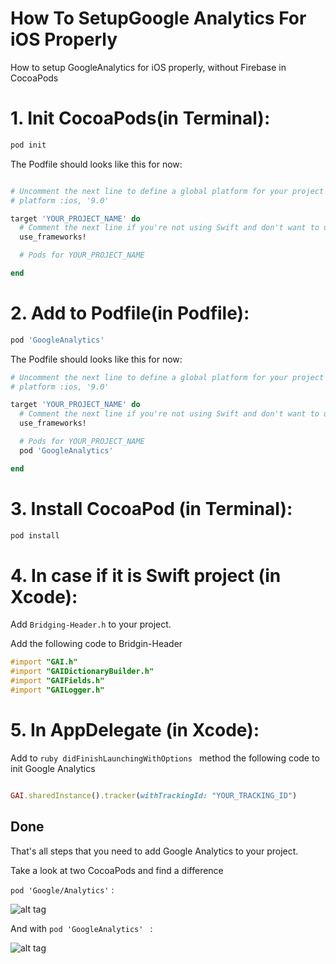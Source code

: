 # How To SetupGoogle Analytics For iOS Properly

How to setup GoogleAnalytics for iOS properly, without Firebase in CocoaPods
# 1. Init CocoaPods(in Terminal): <br>
```ruby
pod init
```

The Podfile should looks like this for now:  

```ruby

# Uncomment the next line to define a global platform for your project
# platform :ios, '9.0'

target 'YOUR_PROJECT_NAME' do
  # Comment the next line if you're not using Swift and don't want to use dynamic frameworks
  use_frameworks!

  # Pods for YOUR_PROJECT_NAME

end

```
# 2. Add to Podfile(in Podfile): <br>
```ruby
pod 'GoogleAnalytics'
```

The Podfile should looks like this for now:  

```ruby
# Uncomment the next line to define a global platform for your project
# platform :ios, '9.0'

target 'YOUR_PROJECT_NAME' do
  # Comment the next line if you're not using Swift and don't want to use dynamic frameworks
  use_frameworks!

  # Pods for YOUR_PROJECT_NAME
  pod 'GoogleAnalytics'

end

```
# 3. Install CocoaPod (in Terminal): <br>
```ruby
pod install
```

# 4. In case if it is <b>Swift</b> project (in Xcode):

Add `Bridging-Header.h` to your project.

Add the following code to Bridgin-Header <br>
```Objective-C 
#import "GAI.h"
#import "GAIDictionaryBuilder.h"
#import "GAIFields.h"
#import "GAILogger.h" 
```

# 5. In AppDelegate  (in Xcode):

Add to ```ruby didFinishLaunchingWithOptions ``` method the following code to init Google Analytics

```ruby 

GAI.sharedInstance().tracker(withTrackingId: "YOUR_TRACKING_ID")

```
## Done

That's all steps that you need to add Google Analytics to your project.

Take a look at two CocoaPods and find a difference 

``` pod 'Google/Analytics' ``` :

![alt tag](https://github.com/dimaosa/HowToSetupGoogleAnalyticsForiOS/blob/master/Images/Google_Analytics.png)

And with ```pod 'GoogleAnalytics' ``` :

![alt tag](https://github.com/dimaosa/HowToSetupGoogleAnalyticsForiOS/blob/master/Images/GoogleAnalytics.png)
